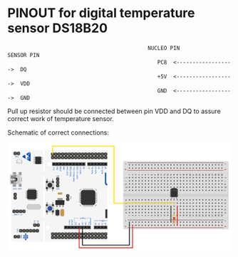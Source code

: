 # PINOUT for digital temperature sensor DS18B20
                                                NUCLEO PIN                SENSOR PIN
                                                   PC8  <------------------>  DQ
                                                   +5V  <------------------>  VDD
                                                   GND  <------------------>  GND
Pull up resistor should be connected between pin VDD and DQ to assure correct work of temperature sensor.

Schematic of correct connections:

![connect](NUCLEO_SENSOR.jpg)

             
        
